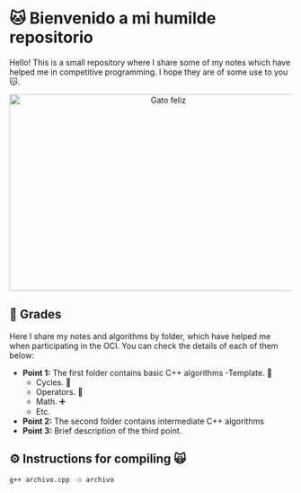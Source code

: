 # 🐱 Bienvenido a mi humilde repositorio

Hello! This is a small repository where I share some of my notes which have helped me in competitive programming. I hope they are of some use to you 😽.

<p align="center">
  <img src="https://www.tiendanimal.es/articulos/wp-content/uploads/2014/05/%C2%BFC%C3%B3mo-tener-gatos-m%C3%A1s-felices_-1200x900.jpg" alt="Gato feliz" width="550" height="350" />
</p>

## 📝 Grades 

Here I share my notes and algorithms by folder, which have helped me when participating in the OCI. You can check the details of each of them below:

- **Point 1:** The first folder contains basic C++ algorithms
  -Template. 📃
  - Cycles. 🔁
  - Operators. 🔢
  - Math. ➕
  - Etc.
- **Point 2:** The second folder contains intermediate C++ algorithms
- **Point 3:** Brief description of the third point.

## ⚙️ Instructions for compiling 🙀
   ```bash
   g++ archivo.cpp -o archivo
